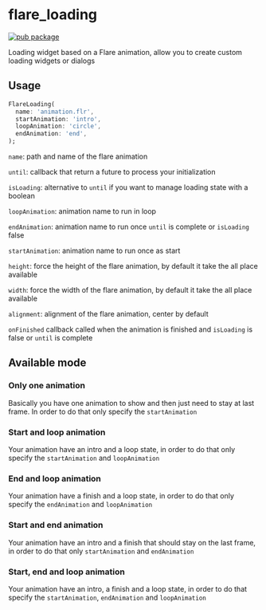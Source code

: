 # flare_loading

[![pub package](https://img.shields.io/pub/v/flare_loading.svg)](https://pub.dartlang.org/packages/flare_loading)

Loading widget based on a Flare animation, allow you to create custom loading widgets or dialogs

## Usage

```dart
FlareLoading(
  name: 'animation.flr', 
  startAnimation: 'intro',
  loopAnimation: 'circle',
  endAnimation: 'end',
);
```

`name`: path and name of the flare animation

`until`: callback that return a future to process your initialization

`isLoading`: alternative to `until` if you want to manage loading state with a boolean

`loopAnimation`: animation name to run in loop 

`endAnimation`: animation name to run once `until` is complete or `isLoading` false

`startAnimation`: animation name to run once as start

`height`: force the height of the flare animation, by default it take the all place available

`width`: force the width of the flare animation, by default it take the all place available

`alignment`: alignment of the flare animation, center by default

`onFinished` callback called when the animation is finished and `isLoading` is false or `until` is complete

## Available mode

### Only one animation 
Basically you have one animation to show and then just need to stay at last frame. In order to do that only specify the `startAnimation` 

### Start and loop animation 
Your animation have an intro and a loop state, in order to do that only specify the `startAnimation` and `loopAnimation`

### End and loop animation 
Your animation have a finish and a loop state, in order to do that only specify the `endAnimation` and `loopAnimation`

### Start and end animation 
Your animation have an intro and a finish that should stay on the last frame, in order to do that only `startAnimation` and `endAnimation`

### Start, end and loop animation 
Your animation have an intro, a finish and a loop state, in order to do that specify the `startAnimation`, `endAnimation` and `loopAnimation`
